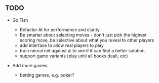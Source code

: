 ## TODO

- Go Fish
  - Refactor AI for performance and clarity
  - Be smarter about selecting moves - don't just pick the highest scoring move, be selective about what you reveal to other players
  - add interface to allow real players to play
  - train neural net against ai to see if it can find a better solution
  - support game variants (play until all books dealt, etc)

- Add more games
  - betting games, e.g. poker?

